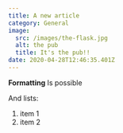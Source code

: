 ```yaml
---
title: A new article
category: General
image:
  src: /images/the-flask.jpg
  alt: the pub
  title: It's the pub!!
date: 2020-04-28T12:46:35.401Z
---
```

**Formatting** Is possible

And lists:

1. item 1
2. item 2